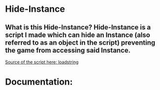 # Hide-Instance
## What is this Hide-Instance? Hide-Instance is a script I made which can hide an Instance (also referred to as an object in the script) preventing the game from accessing said Instance.

[Source of the script here: ](/script/HideObject.lua)
[loadstring](/script/loadstring.lua)

# Documentation:

